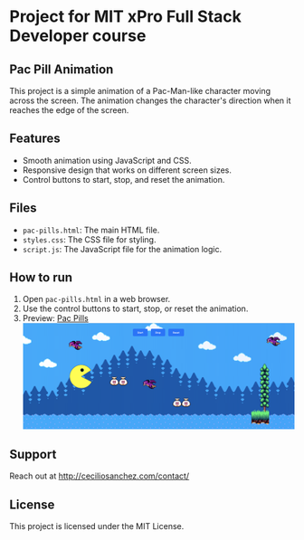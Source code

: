 # Project for MIT xPro Full Stack Developer course

## Pac Pill Animation

This project is a simple animation of a Pac-Man-like character moving across the screen. The animation changes the character's direction when it reaches the edge of the screen.

## Features

- Smooth animation using JavaScript and CSS.
- Responsive design that works on different screen sizes.
- Control buttons to start, stop, and reset the animation.

## Files

- `pac-pills.html`: The main HTML file.
- `styles.css`: The CSS file for styling.
- `script.js`: The JavaScript file for the animation logic.

## How to run

1. Open `pac-pills.html` in a web browser.
2. Use the control buttons to start, stop, or reset the animation.
3. Preview: <a href="https://ceciliosanchez.com/github/xpro/pac_pills/pac-pills.html" target="_blank">Pac Pills![Animation Screenshot](img/screenshot.png)</a>

## Support

Reach out at http://ceciliosanchez.com/contact/

## License

This project is licensed under the MIT License.

